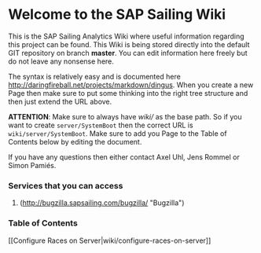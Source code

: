 # Welcome to the SAP Sailing Wiki

This is the SAP Sailing Analytics Wiki where useful information regarding this project can be found. This Wiki is being stored directly into the default GIT repository on branch **master**. You can edit information here freely but do not leave any nonsense here.

The syntax is relatively easy and is documented here http://daringfireball.net/projects/markdown/dingus. When you create a new Page then make sure to put some thinking into the right tree structure and then just extend the URL above. 

**ATTENTION**: Make sure to always have _wiki/_ as the base path. So if you want to create `server/SystemBoot` then the correct URL is `wiki/server/SystemBoot`. Make sure to add you Page to the Table of Contents below by editing the document.

If you have any questions then either contact Axel Uhl, Jens Rommel or Simon Pamiés.

### Services that you can access

1. (http://bugzilla.sapsailing.com/bugzilla/ "Bugzilla")


### Table of Contents

[[Configure Races on Server|wiki/configure-races-on-server]]
